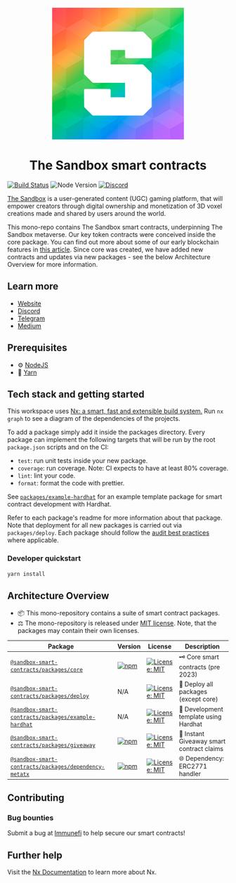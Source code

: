 <p align="center"><a href="https://sandbox.game"><img width="300" title="TSB" src='brand-assets/tsb_pride.png' /></a></p>

<h1 align="center">The Sandbox smart contracts</h1>

<a href="https://github.com/thesandboxgame/sandbox-smart-contracts/actions"><img alt="Build Status" src="https://github.com/thesandboxgame/sandbox-smart-contracts/actions/workflows/main.yml/badge.svg"/></a>
![Node Version](https://img.shields.io/badge/node-18.x-green)
[![Discord](https://img.shields.io/discord/497312527093334036.svg?label=Discord&logo=discord)](<https://discord.gg/vAe4zvY>)

[The Sandbox](https://sandbox.game) is a user-generated content (UGC) gaming platform, that will empower creators through digital ownership and monetization of 3D voxel creations made and shared by users around the world.

This mono-repo contains The Sandbox smart contracts, underpinning The Sandbox metaverse. Our key token contracts were conceived inside the core package. You can find out more about some of our early blockchain features in [this article](https://medium.com/sandbox-game/blockchain-features-in-the-sandbox-7db91fcc615c). Since core was created, we have added new contracts and updates via new packages - see the below Architecture Overview for more information.

## Learn more

- [Website](www.sandbox.game)
- [Discord](https://discordapp.com/invite/vAe4zvY)
- [Telegram](https://t.me/sandboxgame)
- [Medium](https://medium.com/sandbox-game)

## Prerequisites

- ⚙️ [NodeJS](https://nodejs.org/)
- 🧰 [Yarn](https://yarnpkg.com/)

## Tech stack and getting started

This workspace uses [Nx: a smart, fast and extensible build system.](https://nx.dev)
Run `nx graph` to see a diagram of the dependencies of the projects.

To add a package simply add it inside the packages directory. Every package can implement the following targets that will be run by the root `package.json` scripts and on the CI:

- `test`: run unit tests inside your new package.
- `coverage`: run coverage. Note: CI expects to have at least 80% coverage.
- `lint`: lint your code.
- `format`: format the code with prettier.

See [`packages/example-hardhat`](./packages/example-hardhat) for an example template package for smart contract development with Hardhat.

Refer to each package's readme for more information about that package. Note that deployment for all new packages is carried out via `packages/deploy`.
Each package should follow the [audit best practices](./audit-best-practices.md) where applicable.

### Developer quickstart

```bash
yarn install
```

## Architecture Overview

- 📦 This mono-repository contains a suite of smart contract packages.
- ⚖️ The mono-repository is released under [MIT license](./LICENSE). Note, that the packages may contain their own licenses.

| Package                                                                               | Version                                                                                                                                            | License                                                                                                  | Description                              |
|---------------------------------------------------------------------------------------|----------------------------------------------------------------------------------------------------------------------------------------------------|----------------------------------------------------------------------------------------------------------|------------------------------------------|
| [`@sandbox-smart-contracts/packages/core`](./packages/core)                           | [![npm](https://img.shields.io/npm/v/@sandbox-smart-contracts/core)](https://www.npmjs.com/package/@sandbox-smart-contracts/core)                  | [![License: MIT](https://img.shields.io/badge/License-MIT-blue.svg)](https://spdx.org/licenses/MIT.html) | 🗝️ Core smart contracts (pre 2023)        |
| [`@sandbox-smart-contracts/packages/deploy`](./packages/deploy)                       | N/A                                                                                                                                                | [![License: MIT](https://img.shields.io/badge/License-MIT-blue.svg)](https://spdx.org/licenses/MIT.html) | 🚀 Deploy all packages (except core)      |
| [`@sandbox-smart-contracts/packages/example-hardhat`](./packages/example-hardhat)     | N/A                                                                                                                                                | [![License: MIT](https://img.shields.io/badge/License-MIT-blue.svg)](https://spdx.org/licenses/MIT.html) | 👷 Development template using Hardhat     |
| [`@sandbox-smart-contracts/packages/giveaway`](./packages/giveaway)                   | [![npm](https://img.shields.io/npm/v/@sandbox-smart-contracts/giveaway)](https://www.npmjs.com/package/@sandbox-smart-contracts/giveaway)          | [![License: MIT](https://img.shields.io/badge/License-MIT-blue.svg)](https://spdx.org/licenses/MIT.html) | 🎁 Instant Giveaway smart contract claims |
| [`@sandbox-smart-contracts/packages/dependency-metatx`](./packages/dependency-metatx) | [![npm](https://img.shields.io/npm/v/@sandbox-smart-contracts/dependency-metatx)](https://www.npmjs.com/package/@sandbox-smart-contracts/giveaway) | [![License: MIT](https://img.shields.io/badge/License-MIT-blue.svg)](https://spdx.org/licenses/MIT.html) | 🌐 Dependency: ERC2771 handler            |

## Contributing

### Bug bounties

Submit a bug at [Immunefi](https://immunefi.com/bounty/thesandbox/) to help secure our smart contracts!

## Further help

Visit the [Nx Documentation](https://nx.dev) to learn more about Nx.
